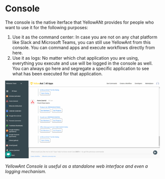 # Console

The console is the native iterface that YellowANt provides for people who want to use it for the following purposes:

1. Use it as the command center: In case you are not on any chat platform like Slack and Microsoft Teams, you can still use YellowAnt from this console. You can command apps and execute workflows directly from here.
2. Use it as logs: No matter which chat application you are using, everything you execute and use will be logged in the console as well. You can always go here and segregate a specific application to see what has been executed for that application.  

![](../.gitbook/assets/image%20%28219%29.png)

_YellowAnt Console is useful as a standalone web interface and even a logging mechanism._

